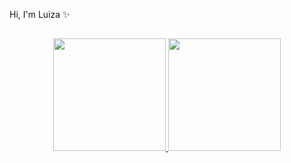 Hi, I'm Luiza
✨
##
<div align="center">
  <a href="https://github.com/luizapereira99">
  <img height="180em" src="https://github-readme-stats.vercel.app/api?username=luizapereira99&show_icons=true&theme=noctis_minimus&include_all_commits=true&count_private=true"/>
  <img height="180em" src="https://github-readme-stats.vercel.app/api/top-langs/?username=luizapereira99&layout=compact&langs_count=7&theme=noctis_minimus"/>
</div>
